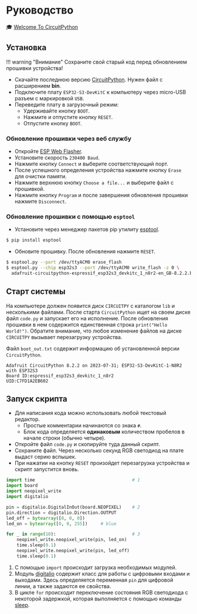 # Руководство
&#127891; [Welcome To CircuitPython](https://learn.adafruit.com/welcome-to-circuitpython?view=all) 

## Установка

!!! warning "Внимание"
    Сохраните свой старый код перед обновлением прошивки устройства!

- Скачайте последнюю версию [CircuitPython](https://circuitpython.org/board/espressif_esp32s3_devkitc_1_n8r2/). Нужен файл с расширением **bin**.
- Подключите плату `ESP32-S3-DevKitC` к компьютеру через micro-USB разъем с маркировкой `USB`.
- Переведите плату в загрузочный режим:
    - Удерживайте кнопку `BOOT`.
    - Нажмите и отпустите кнопку `RESET`.
    - Отпустите кнопку `BOOT`.

### Обновление прошивки через веб службу

- Откройте [ESP Web Flasher](https://adafruit.github.io/Adafruit_WebSerial_ESPTool/).
- Установите скорость `230400 Baud`. 
- Нажмите кнопку `Connect` и выберите соответствующий порт.
- После успешного определения устройства нажмите кнопку `Erase` для очистки памяти. 
- Нажмите верхнюю кнопку `Choose a file...` и выберите файл с прошивкой.
- Нажмите кнопку `Program` и после завершения обновления прошивки нажмите `Disconnect`.

### Обновление прошивки с помощью `esptool`
- Установите через менеджер пакетов pip утилиту [esptool](https://docs.espressif.com/projects/esptool/en/latest/esp32s3/index.html).
```bash
$ pip install esptool
```
- Обновите прошивку. После обновления нажмите `RESET`.
```bash
$ esptool.py --port /dev/ttyACM0 erase_flash
$ esptool.py --chip esp32s3 --port /dev/ttyACM0 write_flash -z 0 \
  adafruit-circuitpython-espressif_esp32s3_devkitc_1_n8r2-en_GB-8.2.2.bin
```

## Старт системы

На компьютере должен появится диск `CIRCUITPY` с каталогом `lib` и несколькими файлами. После старта `CircuitPython` ищет на своем диске  файл `code.py` и запускает его на исполнение. После обновления прошивки в нем содержится единственная строка `print("Hello World!")`. Обратите внимание, что любое изменение файлов на диске `CIRCUITPY` вызывает перезагрузку устройства.

Файл `boot_out.txt` содержит информацию об установленной версии `CircuitPython`.

```
Adafruit CircuitPython 8.2.2 on 2023-07-31; ESP32-S3-DevKitC-1-N8R2 with ESP32S3
Board ID:espressif_esp32s3_devkitc_1_n8r2
UID:C7FD1A2EB602
```

## Запуск скрипта

- Для написания кода можно использовать любой текстовый редактор.
    - Простые комментарии начинаются со знака `#`.
    - Блок кода определяется **одинаковым** количеством пробелов в начале строки (обычно четыре).
- Откройте файл `code.py` и скопируйте туда данный скрипт.
- Сохраните файл. Через несколько секунд RGB светодиод на плате выдаст серию вспышек.
- При нажатии на кнопку `RESET` произойдет перезагрузка устройства и скрипт запустится вновь.

```py
import time                                     # 1
import board
import neopixel_write
import digitalio

pin = digitalio.DigitalInOut(board.NEOPIXEL)    # 2
pin.direction = digitalio.Direction.OUTPUT
led_off = bytearray([0, 0, 0])
led_on = bytearray([0, 0, 255])     # blue

for _ in range(10):                             # 3
    neopixel_write.neopixel_write(pin, led_on)
    time.sleep(0.1)
    neopixel_write.neopixel_write(pin, led_off)
    time.sleep(0.1)
```

1. С помощью `import` происходит загрузка необходимых модулей.
2. Модуль [digitalio](https://docs.circuitpython.org/en/latest/shared-bindings/digitalio/index.html#module-digitalio) содержит класс для работы с цифровыми входами и выходами. Здесь определяется переменная `pin` для цифровой линии, а также задаются ее свойства.
3. В цикле `for` происходит переключение состояния RGB светодиода с некоторой задержкой, которая выполняется с помощью команды [sleep](https://docs.circuitpython.org/en/latest/shared-bindings/time/index.html#time.sleep).
